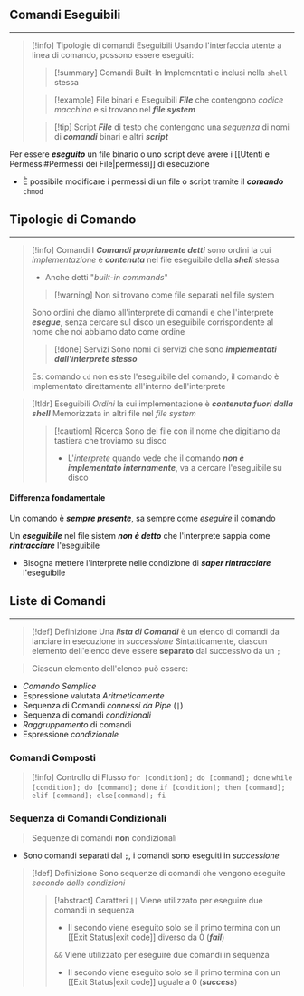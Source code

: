 ## Comandi Eseguibili
---
>[!info] Tipologie di comandi Eseguibili
>Usando l'interfaccia utente a linea di comando, possono essere eseguiti:
>>[!summary] Comandi Built-In
>>Implementati e inclusi nella `shell` stessa
>
>>[!example] File binari e Eseguibili
>>***File*** che contengono *codice macchina* e si trovano nel ***file system***
>
>>[!tip] Script
>>***File*** di testo che contengono una *sequenza* di nomi di ***comandi*** binari e altri ***script***

Per essere ***eseguito*** un file binario o uno script deve avere i [[Utenti e Permessi#Permessi dei File|permessi]] di esecuzione
- È possibile modificare i permessi di un file o script tramite il ***comando*** `chmod`

## Tipologie di Comando
---
>[!info] Comandi
>I ***Comandi propriamente detti*** sono ordini la cui *implementazione* è ***contenuta*** nel file eseguibile della ***shell*** stessa
>- Anche detti "*built-in commands*"
> 
>>[!warning] Non si trovano come file separati nel file system
>
>Sono ordini che diamo all'interprete di comandi e che l'interprete ***esegue***, senza cercare sul disco un eseguibile corrispondente al nome che noi abbiamo dato come ordine
>>[!done] Servizi
>>Sono nomi di servizi che sono ***implementati dall'interprete stesso***
>
>Es: comando `cd` non esiste l'eseguibile del comando, il comando è implementato direttamente all'interno dell'interprete

>[!tldr] Eseguibili
> *Ordini* la cui implementazione è ***contenuta fuori dalla shell***
> Memorizzata in altri file nel *file system*
> >[!cautiom] Ricerca
>> Sono dei file con il nome che digitiamo da tastiera che troviamo su disco
>> - L'*interprete* quando vede che il comando ***non è implementato internamente***, va a cercare l'eseguibile su disco

#### Differenza fondamentale
Un comando è ***sempre presente***, sa sempre come *eseguire* il comando

Un ***eseguibile*** nel file sistem ***non è detto*** che l'interprete sappia come ***rintracciare*** l'eseguibile
- Bisogna mettere l'interprete nelle condizione di ***saper rintracciare*** l'eseguibile

## Liste di Comandi
---
>[!def] Definizione
>Una ***lista di Comandi*** è un elenco di comandi da lanciare in esecuzione in *successione*
>Sintatticamente, ciascun elemento dell'elenco deve essere **separato** dal successivo da un `;`

>Ciascun elemento dell'elenco può essere:
- *Comando Semplice*
- Espressione valutata *Aritmeticamente*
- Sequenza di Comandi *connessi da Pipe* (`|`)
- Sequenza di comandi *condizionali*
- *Raggruppamento* di comandi
- Espressione *condizionale*

### Comandi Composti
>[!info] Controllo di Flusso
>`for [condition]; do [command]; done`
>`while [condition]; do [command]; done`
>`if [condition]; then [command]; elif [command]; else[command]; fi`

### Sequenza di Comandi Condizionali
>Sequenze di comandi **non** condizionali
- Sono comandi separati dal `;`, i comandi sono eseguiti in *successione*

>[!def] Definizione
>Sono sequenze di comandi che vengono eseguite *secondo delle condizioni*
>>[!abstract] Caratteri
>>`||` Viene utilizzato per eseguire due comandi in sequenza
>>- Il secondo viene eseguito solo se il primo termina con un [[Exit Status|exit code]] diverso da $0$ (***fail***)
>>
>>`&&` Viene utilizzato per eseguire due comandi in sequenza
>>- Il secondo viene eseguito solo se il primo termina con un [[Exit Status|exit code]] uguale a $0$ (***success***)

